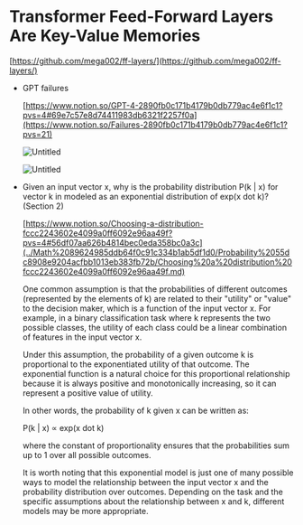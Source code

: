 # Transformer Feed-Forward Layers Are Key-Value Memories

[https://github.com/mega002/ff-layers/](https://github.com/mega002/ff-layers/)

- GPT failures
    
    [https://www.notion.so/GPT-4-2890fb0c171b4179b0db779ac4e6f1c1?pvs=4#69e7c57e8d74411983db6321f2257f0a](https://www.notion.so/Failures-2890fb0c171b4179b0db779ac4e6f1c1?pvs=21)
    
    ![Untitled](Transformer%20Feed-Forward%20Layers%20Are%20Key-Value%20Memo%200a97101d5550430d8ef5e0a4c8016253/Untitled.png)
    
    ![Untitled](Transformer%20Feed-Forward%20Layers%20Are%20Key-Value%20Memo%200a97101d5550430d8ef5e0a4c8016253/Untitled%201.png)
    

- Given an input vector x, why is the probability distribution P(k | x) for vector k in modeled as an exponential distribution of exp(x dot k)? (Section 2)
    
    [https://www.notion.so/Choosing-a-distribution-fccc2243602e4099a0ff6092e96aa49f?pvs=4#56df07aa626b4814bec0eda358bc0a3c](../Math%2089624985ddb64f0c91c334b1ab5df1d0/Probability%2055dc8908e9204acfbb1013eb383fb72b/Choosing%20a%20distribution%20fccc2243602e4099a0ff6092e96aa49f.md)
    
    One common assumption is that the probabilities of different outcomes (represented by the elements of k) are related to their "utility" or "value" to the decision maker, which is a function of the input vector x. For example, in a binary classification task where k represents the two possible classes, the utility of each class could be a linear combination of features in the input vector x.
    
    Under this assumption, the probability of a given outcome k is proportional to the exponentiated utility of that outcome. The exponential function is a natural choice for this proportional relationship because it is always positive and monotonically increasing, so it can represent a positive value of utility.
    
    In other words, the probability of k given x can be written as:
    
    P(k | x) ∝ exp(x dot k)
    
    where the constant of proportionality ensures that the probabilities sum up to 1 over all possible outcomes.
    
    It is worth noting that this exponential model is just one of many possible ways to model the relationship between the input vector x and the probability distribution over outcomes. Depending on the task and the specific assumptions about the relationship between x and k, different models may be more appropriate.